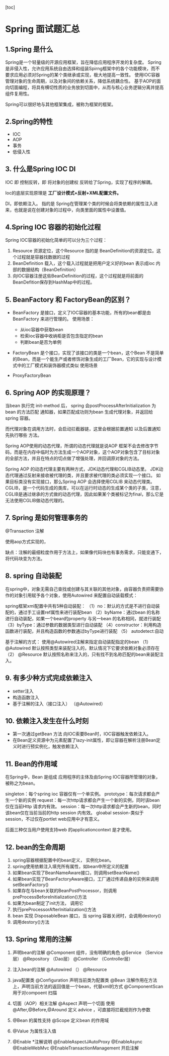 [toc]


# Spring 面试题汇总

## 1.Spring 是什么
Spring是一个轻量级的开源应用框架，旨在降低应用程序开发的复杂度。
Spring是非侵入性，允许应用系统自由选择和组装Spirng框架中的各个功能模块，而不要求应用必须对Spring的某个类继承或实现，极大地提高一致性。
使用IOC容器管理对象的生命周期，以及对象间的依赖关系，降低系统耦合性。
基于AOP的面向切面编程，将具有横切性质的业务放到切面中，从而与核心业务逻辑分离并提高组件复用性。

Spring可以很好地与其他框架集成，被称为框架的框架。


## 2.Spring的特性
* IOC
* AOP
* 事务
* 低侵入性

## 3. 什么是Spring IOC DI
IOC 即 控制反转，即 将对象的创建权 反转给了Spring，实现了程序的解耦。

Ioc的底层实现原理是 **工厂设计模式+反射+XML配置文件。**


DI，即依赖注入。 指的是 Spring在管理某个类的时候会将类依赖的属性注入进来，也就是说在创建对象的过程中，向类里面的属性中设置值。


## 4.Spring IOC 容器的初始化过程
Spring IOC容器的初始化简单的可以分为三个过程：
1. Resource 资源定位，这个Resource 指的是 BeanDefinition的资源定位。这个过程就是容器找数据的过程
2. BeanDefinition 载入，这个载入过程就是把用户定义好的bean 表示成ioc 内部的数据结构（BeanDefinition）
3. 向IOC容器注册这些BeanDefinition的过程，这个过程就是将前面的BeanDefition保存到HashMap中的过程。



## 5. BeanFactory 和 FactoryBean的区别？
* BeanFactory 是接口，定义了IOC容器的基本功能，所有的bean都是由BeanFactory 来进行管理的。
使用场景：
  * 从ioc容器中获取bean
  * 检索ioc容器中收纳柜是否包含指定的bean
  * 判断bean是否为单例
  
* FactoryBean 是个接口，实现了该接口的类是一个bean，这个Bean 不是简单的Bean，而是一个能生产或者修饰对象生成的工厂Bean，它的实现与设计模式中的工厂模式和装饰器模式类似
使用场景
* ProxyFactoryBean

## 6. Spring AOP 的实现原理？
当bean 执行完 init-method 后， spring 会postProcessAfterInitialization 为bean 的方法匹配 通知器，如果匹配成功则为bean 生成代理对象，并返回给 spring 容器。


而代理对象在调用方法时，会启动拦截器链，这里会根据前置通知 以及后置通知先执行哪些 方法。


Spring AOP使用的动态代理，所谓的动态代理就是说AOP 框架不会去修改字节码，而是在内存中临时为方法生成一个AOP对象，这个AOP对象包含了目标对象的全部方法，并且在特点的切点做了增强处理，并回调原对象的方法。


Spring AOP 的动态代理主要有两种方式，JDK动态代理和CGLIB动态里。
JDK动态代理通过反射来接收被代理的类，并且要求被代理的类必须实现一个接口。
如果目标类没有实现接口，那么Spring AOP 会选择使用CGLIB 来动态代理类。 CGLIB，是一个代码生成的类库，可以在运行时动态的生成某个类的子类，注意，CGLIB是通过继承的方式做的动态代理，因此如果某个类被标记为final，那么它是无法使用CGLIB做动态代理的。


## 7. Spring 是如何管理事务的
@Transaction 注解

使用aop方式实现的，

缺点：注解的最细粒度作用于方法上，如果像代码块也有事务需求，只能变通下，将代码块变为方法。


## 8. spring 自动装配
在spring中，对象无需自己查找或创建与其关联的其他对象，由容器负责把需要协作的对象引用赋予各个对象，使用Autowired 来配置自动装载模式：

spring框架xml配置中共有5种自动装配：
（1）no：默认的方式是不进行自动装配的，通过手工设置ref属性来进行装配bean
（2）byName：通过bean 的名称进行自动装配，如果一个bean的property 与另一bean 的名称相同，就进行装配
（3）byType：通过参数的数据类型进行自动装配
（4）constructor：利用构造函数进行装配，并且构造函数的参数通过byType进行装配
（5） autodetect:自动


基于注解的方式：
使用@Autowired注解来指定自动装配指定的bean
（1） @Autowired  默认按照类型来装配注入的，默认情况下它要求依赖对象必须存在
（2） @Resource   默认按照名称来注入的，只有找不到名称匹配的bean来装配注入。

## 9. 有多少种方式完成依赖注入
* setter注入
* 构造函数注入
* 基于注解的注入（接口注入）
  （@Autowired）

## 10. 依赖注入发生在什么时刻
* 第一次通过getBean 方法 向IOC索要Bean时，IOC容器触发依赖注入。
* 在Bean定义资源中为元素配置了lazy-init属性，即让容器在解析注册Bean定义时进行预实例化，触发依赖注入


## 11. Bean的作用域
在Spring中，Bean 是组成 应用程序的主体及由Spring IOC容器所管理的对象，被称之为bean。 

singleton：每个spring ioc 容器仅有一个单实例。
prototype：每次请求都会产生一个新的实例
request：每一次http请求都会产生一个新的实例，同时该bean仅在当前Http 请求内有效。
session：每一次http请求都会产生新的bean，同时该bean仅在当前当前的http session 内有效。
gloabal session-类似于session，不过仅在portlet web应用中才有意义。

后面三种仅当用户使用支持web 的applicationcontext 是才使用。

## 12. bean的生命周期

1. spring容器根据配置中的bean定义， 实例化bean。
2. spring使用依赖注入填充所有属性，如bean中所定义的配置
3. 如果bean实现了BeanNameAware接口，则调用setBeanName()
4. 如果bean实现了BeanFactoryAware接口，工厂通过传递自身的实例来调用setBeanFactory()
5. 如果存在与bean关联的BeanPostProcessor，则调用preProcessBeforeInitialization()方法
6. 如果为bean制定了init方法， 调用它
7. 执行preProcessorAfterInitialization()方法
8. bean 实现 DisposableBean 接口，当 spring 容器关闭时，会调用destory()
9. 调用destory()方法



## 13. Spring 常用的注解

1. 声明bean的注解
@Component 组件，没有明确的角色
@Service （Service层）
@Repository （Dao层）
@Controller （Controller层）

2. 注入bean的注解
@Autowired （）
@Resource

3. java配置类
@Configuration  声明当前类为配置类
@Bean  注解作用在方法上，声明当前方法的返回值是一个bean，代替xml的方式
@ComponentScan 用于对compoent 扫描
4. 切面（AOP）相关注解
@Aspect  声明一个切面
使用@After,@Before,@Around 定义 advice ，可直接将拦截规则作为参数


5. @Bean 的属性支持
@Scope 定义bean 的作用域

6. @Value 为属性注入值


7. @Enable *注解说明
@EnableAspectJAutoProxy
@EnableAsync
@EnableWebMvc
@EnableTransactionManagement 开启注解